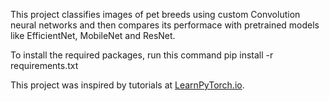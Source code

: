 This project classifies images of pet breeds using custom Convolution neural networks and 
then compares its performace with pretrained models like EfficientNet, MobileNet and ResNet.

To install the required packages, run this command
pip install -r requirements.txt

This project was inspired by tutorials at [LearnPyTorch.io](https://www.learnpytorch.io/).
